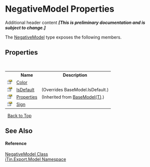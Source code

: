 # NegativeModel Properties
Additional header content _**\[This is preliminary documentation and is subject to change.\]**_

The <a href="7cf19b2b-c589-199e-7370-da5bbd8209ab">NegativeModel</a> type exposes the following members.


## Properties
&nbsp;<table><tr><th></th><th>Name</th><th>Description</th></tr><tr><td>![Public property](media/pubproperty.gif "Public property")</td><td><a href="8141b4e1-b53b-ad63-975e-0115611e664a">Color</a></td><td /></tr><tr><td>![Public property](media/pubproperty.gif "Public property")</td><td><a href="f32fcff8-ce40-9c92-5a3e-a5f50d282084">IsDefault</a></td><td> (Overrides BaseModel.IsDefault.)</td></tr><tr><td>![Public property](media/pubproperty.gif "Public property")</td><td><a href="7e88785e-5670-4515-defa-d3f60ae16111">Properties</a></td><td> (Inherited from <a href="6632f561-4175-f1f2-939c-ac8b10159529">BaseModel(T)</a>.)</td></tr><tr><td>![Public property](media/pubproperty.gif "Public property")</td><td><a href="0fa50bcf-7dd9-ee92-41fb-a7be66aba79c">Sign</a></td><td /></tr></table>&nbsp;
<a href="#negativemodel-properties">Back to Top</a>

## See Also


#### Reference
<a href="7cf19b2b-c589-199e-7370-da5bbd8209ab">NegativeModel Class</a><br /><a href="ef57ffcc-e95e-b212-5a46-9aa6f5a3511f">iTin.Export.Model Namespace</a><br />